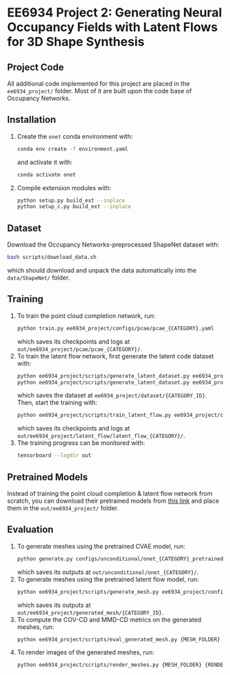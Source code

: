 # EE6934 Project 2: Generating Neural Occupancy Fields with Latent Flows for 3D Shape Synthesis

## Project Code
All additional code implemented for this project are placed in the `ee6934_project/` folder. Most of it are built upon the code base of Occupancy Networks.

## Installation
1. Create the `onet` conda environment with:
    ```bash
    conda env create -f environment.yaml
    ```
    and activate it with:
    ```bash
    conda activate onet
    ```
2. Compile extension modules with:
   ```bash
   python setup.py build_ext --inplace
   python setup_c.py build_ext --inplace
   ```

## Dataset
Download the Occupancy Networks-preprocessed ShapeNet dataset with:
```bash
bash scripts/download_data.sh
```
which should download and unpack the data automatically into the `data/ShapeNet/` folder.

## Training
1. To train the point cloud completion network, run:
   ```bash
   python train.py ee6934_project/configs/pcae/pcae_{CATEGORY}.yaml
   ```
   which saves its checkpoints and logs at `out/ee6934_project/pcae/pcae_{CATEGORY}/`.
2. To train the latent flow network, first generate the latent code dataset with:
   ```bash
   python ee6934_project/scripts/generate_latent_dataset.py ee6934_project/configs/dataset/pcae_{CATEGORY}_pretrained.yaml train
   python ee6934_project/scripts/generate_latent_dataset.py ee6934_project/configs/dataset/pcae_{CATEGORY}_pretrained.yaml val
   ```
   which saves the dataset at `ee6934_project/dataset/{CATEGORY_ID}`. Then, start the training with:
   ```bash
   python ee6934_project/scripts/train_latent_flow.py ee6934_project/configs/latent_flow/latent_flow_{CATEGORY}.yaml
   ```
   which saves its checkpoints and logs at `out/ee6934_project/latent_flow/latent_flow_{CATEGORY}/`.
1. The training progress can be monitored with:
   ```bash
   tensorboard --logdir out
   ```

## Pretrained Models
Instead of training the point cloud completion & latent flow network from scratch, you can download their pretrained models from [this link](https://drive.google.com/file/d/1bYcyjRHm0u1Ynzw-0MSJoVVgBYyuaCpD/view?usp=sharing) and place them in the `out/ee6934_project/` folder.

## Evaluation
1. To generate meshes using the pretrained CVAE model, run:
   ```bash
   python generate.py configs/unconditional/onet_{CATEGORY}_pretrained.yaml
   ```
   which saves its outputs at `out/unconditional/onet_{CATEGORY}/`.
2. To generate meshes using the pretrained latent flow model, run:
   ```bash
   python ee6934_project/scripts/generate_mesh.py ee6934_project/configs/mesh/mesh_{CATEGORY}.yaml
   ```
   which saves its outputs at `out/ee6934_project/generated_mesh/{CATEGORY_ID}`.
3. To compute the COV-CD and MMD-CD metrics on the generated meshes, run:
   ```bash
   python ee6934_project/scripts/eval_generated_mesh.py {MESH_FOLDER} {CATEGORY_ID}
   ```
4. To render images of the generated meshes, run:
   ```bash
   python ee6934_project/scripts/render_meshes.py {MESH_FOLDER} {RENDER_OUTPUT_FOLDER}
   ```
